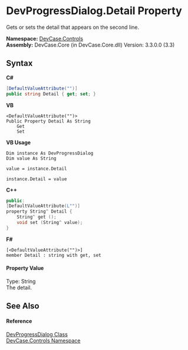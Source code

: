 # DevProgressDialog.Detail Property 
 

Gets or sets the detail that appears on the second line.

**Namespace:**&nbsp;<a href="N_DevCase_Controls">DevCase.Controls</a><br />**Assembly:**&nbsp;DevCase.Core (in DevCase.Core.dll) Version: 3.3.0.0 (3.3)

## Syntax

**C#**<br />
``` C#
[DefaultValueAttribute("")]
public string Detail { get; set; }
```

**VB**<br />
``` VB
<DefaultValueAttribute("")>
Public Property Detail As String
	Get
	Set
```

**VB Usage**<br />
``` VB Usage
Dim instance As DevProgressDialog
Dim value As String

value = instance.Detail

instance.Detail = value
```

**C++**<br />
``` C++
public:
[DefaultValueAttribute(L"")]
property String^ Detail {
	String^ get ();
	void set (String^ value);
}
```

**F#**<br />
``` F#
[<DefaultValueAttribute("")>]
member Detail : string with get, set

```


#### Property Value
Type: String<br />The detail.

## See Also


#### Reference
<a href="T_DevCase_Controls_DevProgressDialog">DevProgressDialog Class</a><br /><a href="N_DevCase_Controls">DevCase.Controls Namespace</a><br />